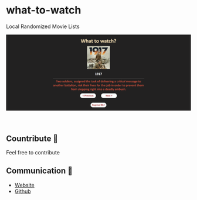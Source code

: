 # what-to-watch
Local Randomized Movie Lists

![banner](img/banner.png)

<br/>

## Countribute 🤝
Feel free to contribute

## Communication 💌
* [Website](https://www.pariya-tavangar.ir)
* [Github](https://github.com/Ptavangar)
